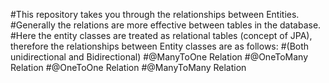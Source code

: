 #This repository takes you through the relationships between Entities.
#Generally the relations are more effective between tables in the database. 
#Here the entity classes are treated as relational tables (concept of JPA), therefore the relationships between Entity classes are as follows:
#(Both unidirectional and Bidirectional)
#@ManyToOne Relation
#@OneToMany Relation
#@OneToOne Relation
#@ManyToMany Relation
